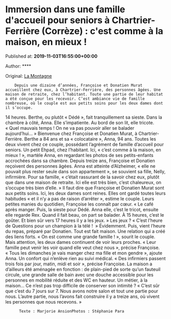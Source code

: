 
# Immersion dans une famille d'accueil pour seniors à Chartrier-Ferrière (Corrèze) : c'est comme à la maison, en mieux !

Published at: **2019-11-03T16:55:00+00:00**

Author: ****

Original: [La Montagne](https://www.lamontagne.fr/brive-la-gaillarde-19100/actualites/immersion-dans-une-famille-d-accueil-pour-seniors-a-chartrier-ferriere-correze-c-est-comme-a-la-maison-en-mieux_13676376/)


        Depuis une dizaine d’années, Françoise et Donatien Murat accueillent chez eux, à Chartrier-Ferrière, des personnes âgées. Une maison de retraite, chez l’habitant. Toute une partie de leur habitat a été conçue pour les recevoir. C’est ambiance vie de famille nombreuse, où le couple est aux petits soins pour les deux dames dont il s’occupe.
      
14 heures. Berthe, ou plutôt « Dédé », fait tranquillement sa sieste. Dans la chambre à côté, Anna. Elle s’impatiente. Au bord de son lit, elle tricote. « Quel mauvais temps ! On ne va pas pouvoir aller se balader aujourd’hui… » Bienvenue chez Françoise et Donatien Murat, à Chartrier-Ferrière. Berthe a 84 ans et sa « colocataire », Anna, 94 ans. Toutes les deux vivent chez ce couple, possédant l’agrément de famille d’accueil pour seniors. Un petit Ehpad, chez l’habitant.
Ici, « c’est comme à la maison, en mieux ! », martèle Anna, en regardant les photos de ses petits-enfants accrochées dans sa chambre. Depuis treize ans, Françoise et Donatien reçoivent des personnes âgées.
Anna est atteinte d’Alzheimer, « elle ne pouvait plus rester seule dans son appartement », se souvient sa fille, Nelly, infirmière. Pour sa famille, « c’était rassurant de la savoir chez eux, plutôt que dans une maison de retraite. Ici elle est très bien, c’est chaleureux, on s’occupe très bien d’elle. »
Il faut dire que Françoise et Donatien Murat sont aux petits soins. Ici, les deux dames sont reines. Elles ont gardé toutes leurs habitudes « et il n’y a pas de raison d’arrêter », estime le couple.
Leurs petites manies du quotidien, Françoise les connaît par cœur. « Le café après manger. Puis, la sieste pour Dédé. Anna elle, c’est le tricot, ensuite elle regarde Rex. Quand il fait beau, on part se balader. À 15 heures, c’est le goûter. Et bien sûr vers 17 heures il y a les jeux. » Les jeux ? « C’est l’heure de Questions pour un champion à la télé !  » Évidemment.
Puis, vient l’heure du repas, préparé par Donatien. Tout est fait maison.
Une relation qui a créé des liens forts. « On est comme une grande famille ! », sourit le couple. Mais attention, les deux dames continuent de voir leurs proches. « Leur famille peut venir les voir quand elle veut chez nous », précise Françoise. « Tous les dimanches je vais manger chez ma fille et mon gendre », ajoute Anna.
Un confort qui n’enlève rien au suivi médical. « Des infirmiers passent trois fois par jour, matin, midi et soir », précise Françoise. La maison a d’ailleurs été aménagée en fonction : de plain-pied de sorte qu’un fauteuil circule, une grande salle de bain avec une douche accessible pour les personnes en mobilité réduite et des WC en hauteur.
Un métier, à la maison… Ce n’est pas trop difficile de conserver son intimité ? « C’est sûr que c’est du 7 jours sur 7. Nous avons notre salon et tout une partie pour nous. L’autre partie, nous l’avons fait construire il y a treize ans, où vivent les personnes que nous recevons. »

        
          Texte : Marjorie AnsionPhotos : Stéphanie Para
        
      
